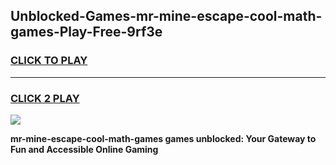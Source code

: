 
## Unblocked-Games-mr-mine-escape-cool-math-games-Play-Free-9rf3e
<h3>
<a href="https://premium76.site?title=mr-mine-escape-cool-math-games&ref=15A">CLICK TO PLAY</a></h3>
<hr>

<h3>
<a href="https://premium76.site?title=mr-mine-escape-cool-math-games&ref=15A">CLICK 2 PLAY</a>
  
</h3>

<a href="https://premium76.site?title=mr-mine-escape-cool-math-games&ref=15A"><img src="https://clearcache.store/games.png"></a>


**mr-mine-escape-cool-math-games games unblocked: Your Gateway to Fun and Accessible Online Gaming**
